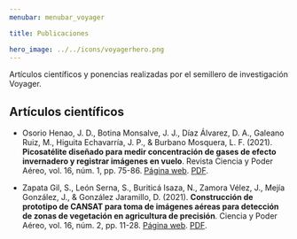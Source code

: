 ```yaml
---
menubar: menubar_voyager

title: Publicaciones

hero_image: ../../icons/voyagerhero.png
---
```


Artículos científicos y ponencias realizadas por el semillero de investigación Voyager.

## Artículos científicos
<!-- - Autor 1, autor 2. (Año). **Titulo**. Revista, vol. #, núm. #, pp. #-#. [<u>Página web</u>](). [<u>PDF</u>](). -->
<!-- !VERA GRAVITAS -->
- Osorio Henao, J. D., Botina Monsalve, J. J., Díaz Álvarez, D. A., Galeano Ruiz, M., Higuita Echavarría, J. P., & Burbano Mosquera, L. F. (2021). **Picosatélite diseñado para medir concentración de gases de efecto invernadero y registrar imágenes en vuelo**. Revista Ciencia y Poder Aéreo, vol. 16, núm. 1, pp. 75-86. [<u>Página web</u>](https://www.redalyc.org/journal/6735/673570962005/html/). [<u>PDF</u>](https://drive.google.com/file/d/1lSN3EKniAClQSQ-HnjXms5OjomUvlPtd/view?usp=sharing).

- Zapata Gil, S., León Serna, S., Buriticá Isaza, N., Zamora Vélez, J., Mejía González, J., & González Jaramillo, D. (2021). **Construcción de prototipo de CANSAT para toma de imágenes aéreas para detección de zonas de vegetación en agricultura  de precisión**. Ciencia y Poder Aéreo, vol. 16, núm. 2, pp. 11-28. [<u>Página web</u>](https://www.redalyc.org/journal/6735/673571919001/html/). [<u>PDF</u>](https://drive.google.com/file/d/12X98Hn4ZOzBMPxEE-CcJ3fHt4ad3eYbG/view?usp=sharing).



<!-- ## Ponencias -->
<!-- - Expositor 1, expositor 2. Año. **Titulo**. Congreso. Lugar. -->
<!-- !- Expositor 1, expositor 2. 2020. **Titulo**. Congreso Internacional de Ciencia y Tecnología Aeroespacial. Lugar. -->